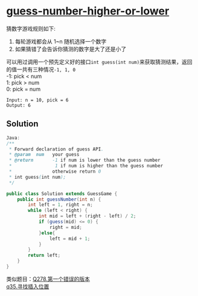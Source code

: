 # [guess-number-higher-or-lower](https://leetcode-cn.com/problems/guess-number-higher-or-lower/)

猜数字游戏规则如下:
1. 每轮游戏都会从 1~n 随机选择一个数字   
2. 如果猜错了会告诉你猜测的数字是大了还是小了    

可以用过调用一个预先定义好的接口```int guess(int num)```来获取猜测结果，返回的值一共有三种情况```-1, 1, 0```   
-1: pick < num   
1: pick > num   
0: pick = num    
```
Input: n = 10, pick = 6
Output: 6
```

## Solution
```Java
Java:
/** 
 * Forward declaration of guess API.
 * @param  num   your guess
 * @return 	     -1 if num is lower than the guess number
 *			      1 if num is higher than the guess number
 *               otherwise return 0
 * int guess(int num);
 */

public class Solution extends GuessGame {
    public int guessNumber(int n) {
        int left = 1, right = n;
        while (left < right) {
            int mid = left + (right - left) / 2;
            if (guess(mid) <= 0) {
                right = mid;
            }else{
                left = mid + 1;
            }
        }
        return left;
    }
}
```
类似题目：[Q278.第一个错误的版本](https://github.com/xxxcrttt/Leetcode-/blob/main/Array%20%26%20String/Q278.%20%E7%AC%AC%E4%B8%80%E4%B8%AA%E9%94%99%E8%AF%AF%E7%9A%84%E7%89%88%E6%9C%AC.md)      
        [q35.寻找插入位置](https://github.com/xxxcrttt/Leetcode-/blob/main/Leetbook/array-and-string/Q35.%20%E5%AF%BB%E6%89%BE%E6%8F%92%E5%85%A5%E4%BD%8D%E7%BD%AE.md)

